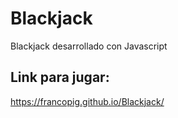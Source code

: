 # Blackjack
Blackjack desarrollado con Javascript 

## Link para jugar:
https://francopig.github.io/Blackjack/
